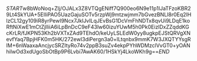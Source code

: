 $START$w8bWoNoq+Zlj/OJALx3Z8VTQgENiff7Q900eo6N9e11p1IJaTFzoKBR29Lt4SkYUA+5EIIiPAO5UazGajuSOTv5rzpWj9mtzwjmm7bGvezBNLl8r0Eq2lHlzCL12gy109iR8yrPewI9Ncx7JklJvILqJEvBsG1DcVmFhNDTx8qvUi9LDqE1koRftNiXwE1mCtZjlliiA6iLpBnDcC9eF43lw60izuYUwM5h0Pk0EizlDxZZqddKGcKrLR/fJKPN53Kh2bVXTxZAd9TEhdO/keUyLSLEdW0yy8ugkpEJStQRVgXNevfYaq7BpjHFK0m5HK/272ewI3diPergn3a0+lLtqnbx9mmK7W3JXQTYYsgRIM+6nWaaxaAncjycSRZItyRo74v2ppB3suZv4ekpPYhWDMzclVvGT0+yOANhilwOd3xdUgoSbOtBp9P6Lvbi7AwAK60/1HSkYj4LkoWKh9g==$END$